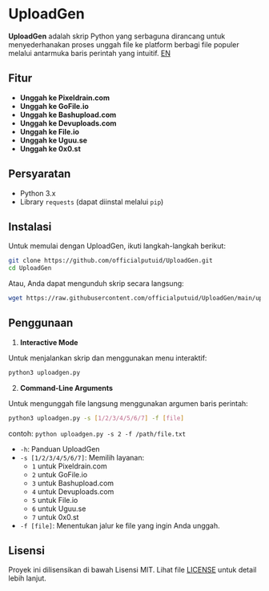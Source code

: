 # UploadGen

**UploadGen** adalah skrip Python yang serbaguna dirancang untuk menyederhanakan proses unggah file ke platform berbagi file populer melalui antarmuka baris perintah yang intuitif. [EN](README-en.md)

## Fitur

- **Unggah ke Pixeldrain.com**
- **Unggah ke GoFile.io**
- **Unggah ke Bashupload.com**
- **Unggah ke Devuploads.com**
- **Unggah ke File.io**
- **Unggah ke Uguu.se**
- **Unggah ke 0x0.st**

## Persyaratan

- Python 3.x
- Library `requests` (dapat diinstal melalui `pip`)

## Instalasi

Untuk memulai dengan UploadGen, ikuti langkah-langkah berikut:

   ```bash
   git clone https://github.com/officialputuid/UploadGen.git
   cd UploadGen
   ```

Atau, Anda dapat mengunduh skrip secara langsung:

   ```bash
   wget https://raw.githubusercontent.com/officialputuid/UploadGen/main/uploadgen.py
   ```

## Penggunaan

1. **Interactive Mode**

Untuk menjalankan skrip dan menggunakan menu interaktif:

   ```bash
   python3 uploadgen.py
   ```

2. **Command-Line Arguments**

Untuk mengunggah file langsung menggunakan argumen baris perintah:

   ```bash
   python3 uploadgen.py -s [1/2/3/4/5/6/7] -f [file]
   ```
   contoh: `python uploadgen.py -s 2 -f /path/file.txt`

- `-h`: Panduan UploadGen
- `-s [1/2/3/4/5/6/7]`: Memilih layanan:
  - `1` untuk Pixeldrain.com
  - `2` untuk GoFile.io
  - `3` untuk Bashupload.com
  - `4` untuk Devuploads.com
  - `5` untuk File.io
  - `6` untuk Uguu.se
  - `7` untuk 0x0.st
- `-f [file]`: Menentukan jalur ke file yang ingin Anda unggah.

## Lisensi

Proyek ini dilisensikan di bawah Lisensi MIT. Lihat file [LICENSE](LICENSE) untuk detail lebih lanjut.
